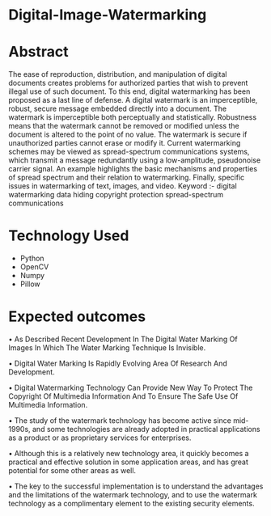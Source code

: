 # Digital-Image-Watermarking

# Abstract

The ease of reproduction, distribution, and manipulation of digital documents creates problems for authorized parties that wish to prevent illegal use of such document. To this end, digital watermarking has been proposed as a last line of defense. A digital watermark is an imperceptible, robust, secure message embedded directly into a document. The watermark is imperceptible both perceptually and statistically. Robustness means that the watermark cannot be removed or modified unless the
document is altered to the point of no value. The watermark is secure if unauthorized parties cannot erase or modify it. Current watermarking schemes may be viewed as spread-spectrum communications systems, which transmit a message redundantly using a low-amplitude, pseudonoise carrier signal. An example highlights the basic mechanisms and properties of spread spectrum and their relation to watermarking. Finally, specific issues in watermarking of text, images, and video.
Keyword :- digital watermarking data hiding copyright protection spread-spectrum communications

# Technology Used
- Python
- OpenCV
- Numpy
- Pillow

# Expected outcomes
•	As Described Recent Development In The Digital Water Marking Of Images In Which The Water Marking Technique Is Invisible.

•	Digital Water Marking Is Rapidly Evolving Area Of Research And Development.

•	Digital Watermarking Technology Can Provide New Way To Protect The Copyright Of Multimedia Information And To Ensure The Safe Use Of Multimedia Information.

•	The study of the watermark technology has become active since mid-1990s, and some technologies are already adopted in practical applications as a product or as proprietary services for enterprises. 

•	Although this is a relatively new technology area, it quickly becomes a practical and effective solution in some application areas, and has great potential for some other areas as well. 

•	The key to the successful implementation is to understand the advantages and the limitations of the watermark technology, and to use the watermark technology as a complimentary element to the existing security elements.
